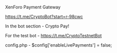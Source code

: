 XenForo Payment Gateway

https://t.me/CryptoBot?start=r-98cwc

In the bot section - Crypto Pay!

For the test bot - https://t.me/CryptoTestnetBot

config.php - $config['enableLivePayments'] = false;
